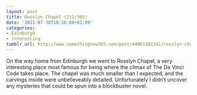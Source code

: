 ```yaml
---
layout: post
title: Rosslyn Chapel (211/365)
date: '2011-07-30T18:16:00+01:00'
categories:
- Edinburgh
- interesting
tumblr_url: http://www.somethingnew365.com/post/44061582341/rosslyn-chapel-211365
---
```

On the way home from Edinburgh we went to Rosslyn Chapel, a very interesting place most famous for being where the climax of The Da Vinci Code takes place.
The chapel was much smaller than I expected, and the carvings inside were unbelieveably detailed. Unfortunately I didn’t uncover any mysteries that could be spun into a blockbuster novel.
